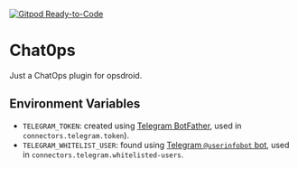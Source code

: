 [![Gitpod Ready-to-Code](https://img.shields.io/badge/Gitpod-Ready--to--Code-blue?logo=gitpod)](https://gitpod.io/#https://github.com/boidacarapreta/chat0ps/tree/dev) 

# Chat0ps
Just a ChatOps plugin for opsdroid.

## Environment Variables
- `TELEGRAM_TOKEN`: created using [Telegram BotFather](https://core.telegram.org/bots), used in `connectors.telegram.token`).
- `TELEGRAM_WHITELIST_USER`: found using [Telegram `@userinfobot` bot](http://t.me/userinfobot), used in `connectors.telegram.whitelisted-users`.
